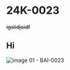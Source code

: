 # 24K-0023
~~igslidjsidf~~
## Hi
![image](https://upload.wikimedia.org/wikipedia/commons/7/78/Image.jpg)
01 - BAI-0023
